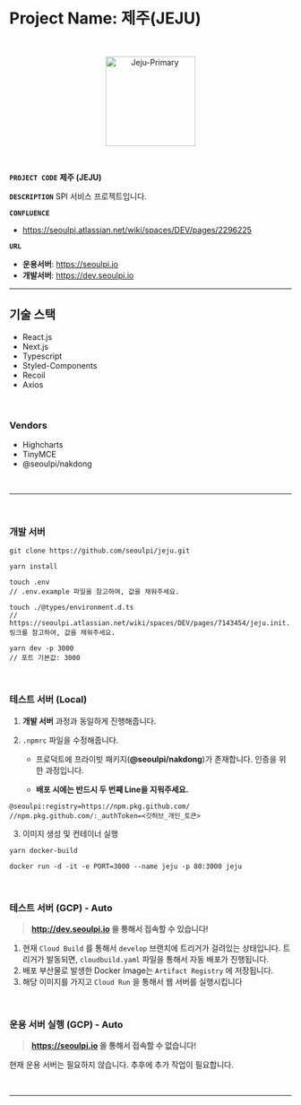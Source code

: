 # Project Name: 제주(JEJU)

<br />

<p align="center">
	<img height="160" alt="Jeju-Primary" src="https://user-images.githubusercontent.com/47492535/224227953-0997d5f1-efb0-4322-9bac-cc8746012606.png" align="center">
</p>
<br />

**`PROJECT CODE`**
**제주 (JEJU)**

**`DESCRIPTION`**
SPI 서비스 프로젝트입니다.

**`CONFLUENCE`**

- https://seoulpi.atlassian.net/wiki/spaces/DEV/pages/2296225

**`URL`**

- **운용서버**: https://seoulpi.io
- **개발서버**: https://dev.seoulpi.io

---

## 기술 스택

- React.js
- Next.js
- Typescript
- Styled-Components
- Recoil
- Axios

<br />

### Vendors

- Highcharts
- TinyMCE
- @seoulpi/nakdong

<br />

---

<br />

### 개발 서버

```shell
git clone https://github.com/seoulpi/jeju.git

yarn install

touch .env
// .env.example 파일을 참고하여, 값을 채워주세요.

touch ./@types/environment.d.ts
// https://seoulpi.atlassian.net/wiki/spaces/DEV/pages/7143454/jeju.init. 링크를 참고하여, 값을 채워주세요.

yarn dev -p 3000
// 포트 기본값: 3000
```

<br />

### 테스트 서버 (Local)

1. **개발 서버** 과정과 동일하게 진행해줍니다.

2. `.npmrc` 파일을 수정해줍니다.

   - 프로덕트에 프라이빗 패키지(**@seoulpi/nakdong**)가 존재합니다. 인증을 위한 과정입니다.

   - **배포 시에는 반드시 두 번째 Line을 지워주세요.**

```shell
@seoulpi:registry=https://npm.pkg.github.com/
//npm.pkg.github.com/:_authToken=<깃허브_개인_토큰>
```

3. 이미지 생성 및 컨테이너 실행

```shell
yarn docker-build

docker run -d -it -e PORT=3000 --name jeju -p 80:3000 jeju
```

<br />

### 테스트 서버 (GCP) - Auto

> **http://dev.seoulpi.io 을 통해서 접속할 수 있습니다!**

1. 현재 `Cloud Build` 를 통해서 `develop` 브랜치에 트리거가 걸려있는 상태입니다.
   트리거가 발동되면, `cloudbuild.yaml` 파일을 통해서 자동 배포가 진행됩니다.
2. 배포 부산물로 발생한 Docker Image는 `Artifact Registry` 에 저장됩니다.
3. 해당 이미지를 가지고 `Cloud Run` 을 통해서 웹 서버를 실행시킵니다

<br />

### 운용 서버 실행 (GCP) - Auto

> **https://seoulpi.io 을 통해서 접속할 수 없습니다!**

현재 운용 서버는 필요하지 않습니다. 추후에 추가 작업이 필요합니다.

<br />

---
